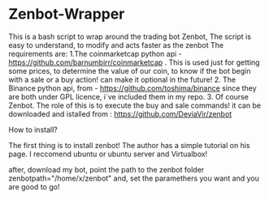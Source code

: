 # Zenbot-Wrapper
This is a bash script to wrap around the trading bot Zenbot, The script is easy to understand, to modify and acts faster as the zenbot
The requirements are: 
1.The coinmarketcap  python api - https://github.com/barnumbirr/coinmarketcap . This is used just for getting some prices, to determine the value 
of our coin, to know if the bot begin with a sale or a buy action! can make it optional in the future!
2. The Binance python api, from - https://github.com/toshima/binance since they are both under GPL licence, i`ve included them in my repo.
3. Of course Zenbot. The role of this is to execute the buy and sale commands! it can be downloaded and istalled from : https://github.com/DeviaVir/zenbot


How to install?

The first thing is to install zenbot! The author has a simple tutorial on his page. I reccomend ubuntu or ubuntu server and Virtualbox!

after, download my bot, point the path to the zenbot folder zenbotpath="/home/x/zenbot" and, set the paramethers you want and you are good to go!

